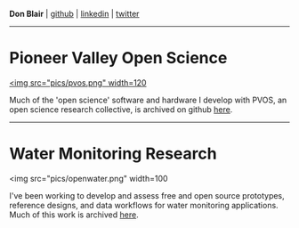  
**Don Blair** | [github](http://github.com/dwblair) | [linkedin](www.linkedin.com/in/donald-blair-6060145
) | [twitter](http://twitter.com/donwblair)

-----

# Pioneer Valley Open Science 

<a href="https://github.com/p-v-o-s/"><img src="pics/pvos.png" width=120 </img></a>

Much of the 'open science' software and hardware I develop with PVOS, an open science research collective, is archived on github [here](https://github.com/p-v-o-s/). 

-----

# Water Monitoring Research

<img src="pics/openwater.png" width=100</img>

I've been working to develop and assess free and open source prototypes, reference designs, and data workflows for water monitoring applications. Much of this work is archived [here](https://github.com/openwaterproject). 
